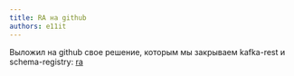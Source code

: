 ```yaml
---
title: RA на github
authors: e11it
---
```


Выложил на github свое решение, которым мы закрываем kafka-rest и schema-registry: [ra](https://github.com/e11it/ra)
